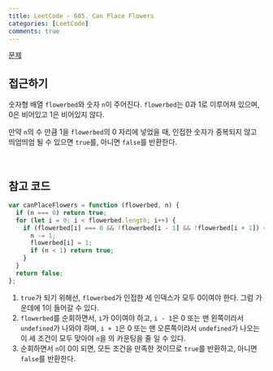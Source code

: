 ```yaml
---
title: LeetCode - 605. Can Place Flowers
categories: [LeetCode]
comments: true
---
```


[문제](https://leetcode.com/problems/can-place-flowers/)

## 접근하기

숫자형 배열 `flowerbed`와 숫자 `n`이 주어진다. `flowerbed`는 0과 1로 이루어져 있으며, 0은 비어있고 1은 비어있지 않다.

만약 `n`의 수 만큼 1을 `flowerbed`의 0 자리에 넣었을 때, 인접한 숫자가 중복되지 않고 띄엄띄엄 될 수 있으면 `true`를, 아니면 `false`를 반환한다.

<br>

## 참고 코드

```js
var canPlaceFlowers = function (flowerbed, n) {
  if (n === 0) return true;
  for (let i = 0; i < flowerbed.length; i++) {
    if (flowerbed[i] === 0 && !flowerbed[i - 1] && !flowerbed[i + 1]) {
      n -= 1;
      flowerbed[i] = 1;
      if (n < 1) return true;
    }
  }
  return false;
};
```

1. `true`가 되기 위해선, `flowerbed`가 인접한 세 인덱스가 모두 0이여야 한다. 그럼 가운데에 1이 들어갈 수 있다.
2. `flowerbed`를 순회하면서, `i`가 0이여야 하고, `i - 1`은 0 또는 맨 왼쪽이라서 `undefined`가 나와야 하며, `i + 1`은 0 또는 맨 오른쪽이라서 `undefined`가 나오는 이 세 조건이 모두 맞아야 `n`을 의 카운팅을 줄 일 수 있다.
3. 순회하면서 `n`이 0이 되면, 모든 조건을 만족한 것이므로 `true`를 반환하고, 아니면 `false`를 반환한다.
